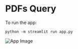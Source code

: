 # PDFs Query

To run the app:
```
python -m streamlit run app.py
```
![App Image](https://res.cloudinary.com/dlizbxmyz/image/upload/v1700942824/Screenshot_2023-11-26_040234_rohdje.png)